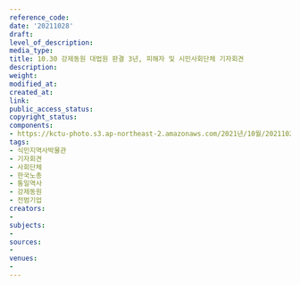 ```yaml
---
reference_code: 
date: '20211028'
draft: 
level_of_description: 
media_type: 
title: 10.30 강제동원 대법원 판결 3년, 피해자 및 시민사회단체 기자회견
description: 
weight: 
modified_at: 
created_at: 
link: 
public_access_status: 
copyright_status: 
components:
- https://kctu-photo.s3.ap-northeast-2.amazonaws.com/2021년/10월/20211028-10.30+강제동원+대법원+판결+3년,+피해자+및+시민사회단체+기자회견_식민지역사박물관_기자회견_사회단체_한국노총_통일역사_강제동원_전범기업/_5D40228.jpg
tags:
- 식민지역사박물관
- 기자회견
- 사회단체
- 한국노총
- 통일역사
- 강제동원
- 전범기업
creators:
- 
subjects:
- 
sources:
- 
venues:
- 
---
```

